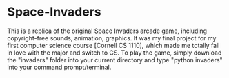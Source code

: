 # Space-Invaders

This is a replica of the original Space Invaders arcade game, including copyright-free sounds, animation, graphics. It was my final project for my first computer science course [Cornell CS 1110], which made me totally fall in love with the major and switch to CS. To play the game, simply download the "invaders" folder into your current directory and type "python invaders" into your command prompt/terminal. 
